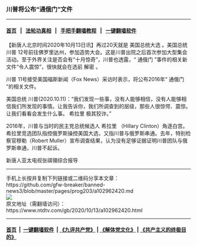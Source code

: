 ### 川普将公布“通俄门”文件
------------------------

#### [首页](https://github.com/gfw-breaker/banned-news3/blob/master/README.md) &nbsp;&nbsp;|&nbsp;&nbsp; [法轮功真相](https://github.com/begood0513/basic/blob/master/README.md)  &nbsp;&nbsp;|&nbsp;&nbsp; [手把手翻墙教程](https://github.com/gfw-breaker/guides/wiki)  &nbsp;&nbsp;|&nbsp;&nbsp; [一键翻墙软件](https://github.com/gfw-breaker/nogfw/blob/master/README.md)  



<div><div class="post_content" itemprop="articleBody">
 <p>
  【新唐人北京时间2020年10月13日讯】再过20天就是
  <ok href="https://www.ntdtv.com/gb/美国总统大选.htm">
   美国总统大选
  </ok>
  。美国总统
  <ok href="https://www.ntdtv.com/gb/川普.htm">
   川普
  </ok>
  12号前往佛罗里达州，参加造势大会。这是川普出院之后首次参加大型集会活动。至于外界关注是否会有“十月惊奇”，川普也透露，“
  <ok href="https://www.ntdtv.com/gb/通俄门.htm">
   通俄门
  </ok>
  ”事件的相关新文件“令人震惊”，很快就会在选前
  <ok href="https://www.ntdtv.com/gb/解密.htm">
   解密
  </ok>
  。
 </p>
 <p>
  <ok href="https://www.ntdtv.com/gb/川普.htm">
   川普
  </ok>
  11号接受美国福斯新闻（Fox News）采访时表示，将公布2016年“
  <ok href="https://www.ntdtv.com/gb/通俄门.htm">
   通俄门
  </ok>
  ”的相关文件。
 </p>
 <p>
  美国总统 川普(2020.10.11)：“我们发现一些事，没有人能够相信，没有人能够相信我们所发现的事情。让我告诉你，我们所调查到的层级，那些人很惊愕、震惊。让我们看看会发生什么事。
  <ok href="https://www.ntdtv.com/gb/希拉里.htm">
   希拉里
  </ok>
  极其狡诈。”
 </p>
 <p>
  2016年，川普与当时的民主党总统候选人
  <ok href="https://www.ntdtv.com/gb/希拉里.htm">
   希拉里
  </ok>
  （Hillary Clinton）角逐白宫。希拉里竞选团队指控俄罗斯操控美国大选，又指川普与俄罗斯串通。去年，特别检察官穆勒（Robert Muller）宣布调查结果，认为没有足够证据证明川普团队与俄罗斯串通，川普不起诉。
 </p>
 <p>
  新唐人亚太电视张祺翎综合报导
 </p>
 <div class="single_ad">
 </div>
</div>
</div>
<hr/>
手机上长按并复制下列链接或二维码分享本文章：<br/>
https://github.com/gfw-breaker/banned-news3/blob/master/pages/prog203/a102962420.md <br/>
<a href='https://github.com/gfw-breaker/banned-news3/blob/master/pages/prog203/a102962420.md'><img src='https://github.com/gfw-breaker/banned-news3/blob/master/pages/prog203/a102962420.md.png'/></a> <br/>
原文地址（需翻墙访问）：https://www.ntdtv.com/gb/2020/10/13/a102962420.html


------------------------
#### [首页](https://github.com/gfw-breaker/banned-news3/blob/master/README.md) &nbsp;|&nbsp; [一键翻墙软件](https://github.com/gfw-breaker/nogfw/blob/master/README.md) &nbsp;| [《九评共产党》](https://github.com/gfw-breaker/9ping.md/blob/master/README.md#九评之一评共产党是什么) | [《解体党文化》](https://github.com/gfw-breaker/jtdwh.md/blob/master/README.md) | [《共产主义的终极目的》](https://github.com/gfw-breaker/gczydzjmd.md/blob/master/README.md)


<img src='http://gfw-breaker.win/banned-news3/pages/prog203/a102962420.md' width='0px' height='0px'/>